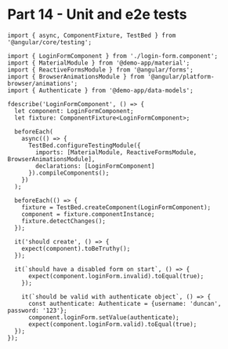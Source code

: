 # Part 14 - Unit and e2e tests



    import { async, ComponentFixture, TestBed } from '@angular/core/testing';

    import { LoginFormComponent } from './login-form.component';
    import { MaterialModule } from '@demo-app/material';
    import { ReactiveFormsModule } from '@angular/forms';
    import { BrowserAnimationsModule } from '@angular/platform-browser/animations';
    import { Authenticate } from '@demo-app/data-models';

    fdescribe('LoginFormComponent', () => {
      let component: LoginFormComponent;
      let fixture: ComponentFixture<LoginFormComponent>;

      beforeEach(
        async(() => {
          TestBed.configureTestingModule({
            imports: [MaterialModule, ReactiveFormsModule, BrowserAnimationsModule],
            declarations: [LoginFormComponent]
          }).compileComponents();
        })
      );

      beforeEach(() => {
        fixture = TestBed.createComponent(LoginFormComponent);
        component = fixture.componentInstance;
        fixture.detectChanges();
      });

      it('should create', () => {
        expect(component).toBeTruthy();
      });

      it(`should have a disabled form on start`, () => {
          expect(component.loginForm.invalid).toEqual(true);
        }); 

        it(`should be valid with authenticate object`, () => {
          const authenticate: Authenticate = {username: 'duncan', password: '123'};
          component.loginForm.setValue(authenticate);
          expect(component.loginForm.valid).toEqual(true);
      });
    });




